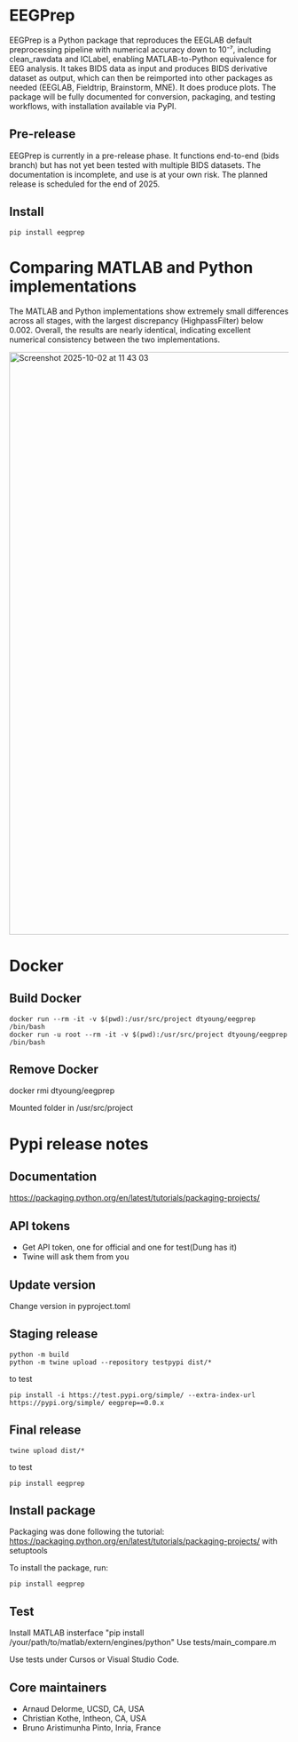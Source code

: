 # EEGPrep

EEGPrep is a Python package that reproduces the EEGLAB default preprocessing pipeline with numerical accuracy down to 10⁻⁷, including clean_rawdata and ICLabel, enabling MATLAB-to-Python equivalence for EEG analysis. It takes BIDS data as input and produces BIDS derivative dataset as output, which can then be reimported into other packages as needed (EEGLAB, Fieldtrip, Brainstorm, MNE). It does produce plots. The package will be fully documented for conversion, packaging, and testing workflows, with installation available via PyPI.

## Pre-release

EEGPrep is currently in a pre-release phase. It functions end-to-end (bids branch) but has not yet been tested with multiple BIDS datasets. The documentation is incomplete, and use is at your own risk. The planned release is scheduled for the end of 2025.

## Install

```
pip install eegprep
```

# Comparing MATLAB and Python implementations

The MATLAB and Python implementations show extremely small differences across all stages, with the largest discrepancy (HighpassFilter) below 0.002. Overall, the results are nearly identical, indicating excellent numerical consistency between the two implementations.

<img width="1744" height="1049" alt="Screenshot 2025-10-02 at 11 43 03" src="https://github.com/user-attachments/assets/79c17151-e2e3-4acc-b144-accdf34ae4c5" />

# Docker

## Build Docker

```
docker run --rm -it -v $(pwd):/usr/src/project dtyoung/eegprep /bin/bash
docker run -u root --rm -it -v $(pwd):/usr/src/project dtyoung/eegprep /bin/bash
```

## Remove Docker

docker rmi dtyoung/eegprep

Mounted folder in /usr/src/project

# Pypi release notes

## Documentation
https://packaging.python.org/en/latest/tutorials/packaging-projects/

## API tokens
- Get API token, one for official and one for test(Dung has it)
- Twine will ask them from you

## Update version

Change version in pyproject.toml

## Staging release
```
python -m build
python -m twine upload --repository testpypi dist/*
```

to test
```
pip install -i https://test.pypi.org/simple/ --extra-index-url https://pypi.org/simple/ eegprep==0.0.x
```

## Final release
```
twine upload dist/*
```

to test

```
pip install eegprep
```

## Install package
Packaging was done following the tutorial: https://packaging.python.org/en/latest/tutorials/packaging-projects/ with setuptools

To install the package, run:
```
pip install eegprep
```

## Test

Install MATLAB insterface "pip install /your/path/to/matlab/extern/engines/python"
Use tests/main_compare.m

Use tests under Cursos or Visual Studio Code.

## Core maintainers

- Arnaud Delorme, UCSD, CA, USA
- Christian Kothe, Intheon, CA, USA
- Bruno Aristimunha Pinto, Inria, France
